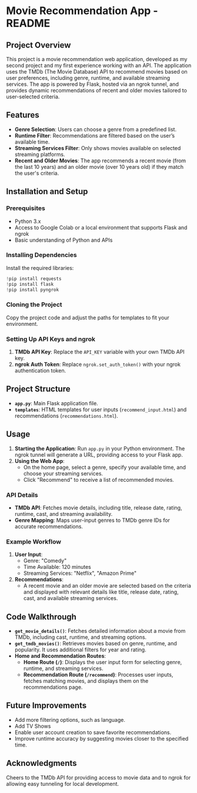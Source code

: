 # Movie Recommendation App - README

## Project Overview
This project is a movie recommendation web application, developed as my second project and my first experience working with an API. The application uses the TMDb (The Movie Database) API to recommend movies based on user preferences, including genre, runtime, and available streaming services. The app is powered by Flask, hosted via an ngrok tunnel, and provides dynamic recommendations of recent and older movies tailored to user-selected criteria.

## Features
- **Genre Selection**: Users can choose a genre from a predefined list.
- **Runtime Filter**: Recommendations are filtered based on the user’s available time.
- **Streaming Services Filter**: Only shows movies available on selected streaming platforms.
- **Recent and Older Movies**: The app recommends a recent movie (from the last 10 years) and an older movie (over 10 years old) if they match the user's criteria.

## Installation and Setup
### Prerequisites
- Python 3.x
- Access to Google Colab or a local environment that supports Flask and ngrok
- Basic understanding of Python and APIs

### Installing Dependencies
Install the required libraries:
```python
!pip install requests
!pip install flask
!pip install pyngrok
```

### Cloning the Project
Copy the project code and adjust the paths for templates to fit your environment.

### Setting Up API Keys and ngrok
1. **TMDb API Key**: Replace the `API_KEY` variable with your own TMDb API key.
2. **ngrok Auth Token**: Replace `ngrok.set_auth_token()` with your ngrok authentication token.

## Project Structure
- **`app.py`**: Main Flask application file.
- **`templates`**: HTML templates for user inputs (`recommend_input.html`) and recommendations (`recommendations.html`).

## Usage
1. **Starting the Application**: Run `app.py` in your Python environment. The ngrok tunnel will generate a URL, providing access to your Flask app.
2. **Using the Web App**:
   - On the home page, select a genre, specify your available time, and choose your streaming services.
   - Click "Recommend" to receive a list of recommended movies.

### API Details
- **TMDb API**: Fetches movie details, including title, release date, rating, runtime, cast, and streaming availability.
- **Genre Mapping**: Maps user-input genres to TMDb genre IDs for accurate recommendations.

### Example Workflow
1. **User Input**:
   - Genre: "Comedy"
   - Time Available: 120 minutes
   - Streaming Services: "Netflix", "Amazon Prime"
2. **Recommendations**:
   - A recent movie and an older movie are selected based on the criteria and displayed with relevant details like title, release date, rating, cast, and available streaming services.

## Code Walkthrough
- **`get_movie_details()`**: Fetches detailed information about a movie from TMDb, including cast, runtime, and streaming options.
- **`get_tmdb_movies()`**: Retrieves movies based on genre, runtime, and popularity. It uses additional filters for year and rating.
- **Home and Recommendation Routes**:
  - **Home Route (`/`)**: Displays the user input form for selecting genre, runtime, and streaming services.
  - **Recommendation Route (`/recommend`)**: Processes user inputs, fetches matching movies, and displays them on the recommendations page.

## Future Improvements
- Add more filtering options, such as language.
- Add TV Shows
- Enable user account creation to save favorite recommendations.
- Improve runtime accuracy by suggesting movies closer to the specified time.

## Acknowledgments
Cheers to the TMDb API for providing access to  movie data and to ngrok for allowing easy tunneling for local development.
